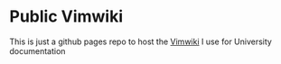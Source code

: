 # Public Vimwiki

This is just a github pages repo to host the [Vimwiki](https://github.com/vimwiki/vimwiki.git) I
use for University documentation
